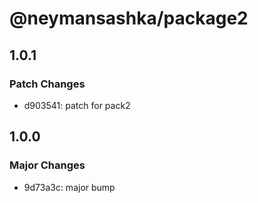 # @neymansashka/package2

## 1.0.1

### Patch Changes

- d903541: patch for pack2

## 1.0.0

### Major Changes

- 9d73a3c: major bump
